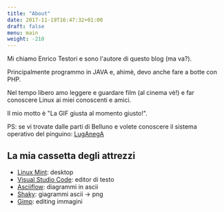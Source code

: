 ```yaml
---
title: "About"
date: 2017-11-19T16:47:32+01:00
draft: false
menu: main
weight: -210
---
```

Mi chiamo Enrico Testori e sono l'autore di questo blog (ma va?).

Principalmente programmo in JAVA e, ahimè, devo anche fare a botte con PHP.

Nel tempo libero amo leggere e guardare film (al cinema vè!) e far conoscere Linux ai miei conoscenti e amici.

Il mio motto è "La GIF giusta al momento giusto!".



PS: se vi trovate dalle parti di Belluno e volete conoscere il sistema operativo del pinguino: [LugAnegA](https://www.luganega.org)

## La mia cassetta degli attrezzi

* [Linux Mint](https://www.linuxmint.com/): desktop
* [Visual Studio Code](https://code.visualstudio.com/): editor di testo
* [Asciiflow](http://www.asciidraw.com): diagrammi in ascii
* [Shaky](http://shaky.github.bushong.net/): giagrammi ascii -> png
* [Gimp](http://www.gimp.org/): editing immagini
